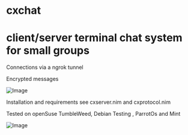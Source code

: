 # cxchat

 client/server terminal chat system for small groups 
 =====================================================

 Connections via a ngrok tunnel
 
 Encrypted messages 
 

 ![Image](http://qqtop.github.io/cxchat.png?raw=true)
 

 Installation and requirements see cxserver.nim and cxprotocol.nim

 Tested on openSuse TumbleWeed, Debian Testing , ParrotOs and Mint
              

![Image](http://qqtop.github.io/qqtop-small.png?raw=true)


 

